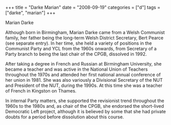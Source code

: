 +++
title = "Darke Marian"
date = "2008-09-19"
categories = ["d"]
tags = ["darke", "marian"]
+++

Marian Darke

Although born in Birmingham, Marian Darke came from a Welsh Communist family, her father being the long-term Welsh District Secretary, Bert Pearce (see separate entry). In her time, she held a variety of positions in the Communist Party and YCL from the 1960s onwards, from Secretary of a Party branch to being the last chair of the CPGB, dissolved in 1992.

After taking a degree in French and Russian at Birmingham University, she became a teacher and was active in the National Union of Teachers throughout the 1970s and attended her first national annual conference of her union in 1981. She was also variously a Divisional Secretary of the NUT and President of the NUT, during the 1990s. At this time she was a teacher of French in Kingston on Thames.

In internal Party matters, she supported the revisionist trend throughout the 1960s to the 1980s and, as chair of the CPGB, she endorsed the short-lived Democratic Left project, although it is believed by some that she had private doubts for a period before dissolution about this course.
